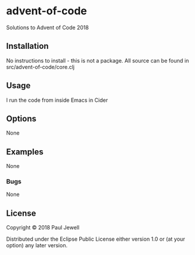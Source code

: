 # advent-of-code

Solutions to Advent of Code 2018 

## Installation

No instructions to install - this is not a package. All source can be
found in src/advent-of-code/core.clj

## Usage

I run the code from inside Emacs in Cider

## Options

None

## Examples

None

### Bugs

None

## License

Copyright © 2018 Paul Jewell

Distributed under the Eclipse Public License either version 1.0 or (at
your option) any later version.
